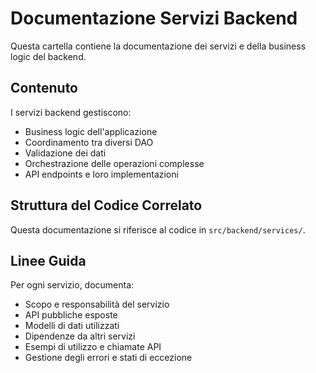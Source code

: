# Documentazione Servizi Backend

Questa cartella contiene la documentazione dei servizi e della business logic del backend.

## Contenuto

I servizi backend gestiscono:
- Business logic dell'applicazione
- Coordinamento tra diversi DAO
- Validazione dei dati
- Orchestrazione delle operazioni complesse
- API endpoints e loro implementazioni

## Struttura del Codice Correlato

Questa documentazione si riferisce al codice in `src/backend/services/`.

## Linee Guida

Per ogni servizio, documenta:
- Scopo e responsabilità del servizio
- API pubbliche esposte
- Modelli di dati utilizzati
- Dipendenze da altri servizi
- Esempi di utilizzo e chiamate API
- Gestione degli errori e stati di eccezione 